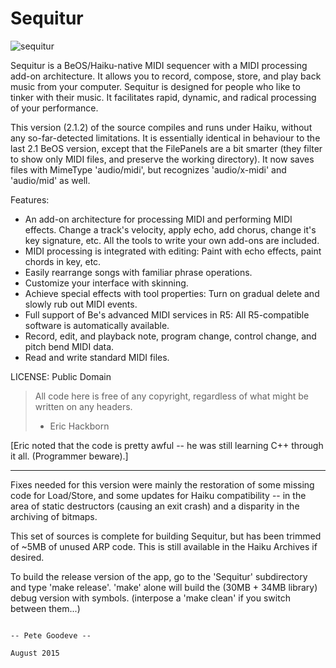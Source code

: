 Sequitur
======================
![sequitur](https://cloud.githubusercontent.com/assets/2175324/3618522/edbceb22-0dea-11e4-9d05-fadac8860e5d.png)  

Sequitur is a BeOS/Haiku-native MIDI sequencer with a MIDI processing add-on architecture. It allows you
to record, compose, store, and play back music from your computer. Sequitur is designed for people
who like to tinker with their music.  It facilitates rapid, dynamic, and radical processing of your
performance.

This version (2.1.2) of the source compiles and runs under Haiku, without any so-far-detected limitations.
It is essentially identical in behaviour to the last 2.1 BeOS version, except that the FilePanels are a bit
smarter (they filter to show only MIDI files, and preserve the working directory).  It now saves files
with MimeType 'audio/midi', but recognizes 'audio/x-midi' and 'audio/mid' as well.

Features:

 * An add-on architecture for processing MIDI and performing MIDI effects. Change a track's velocity,
   apply echo, add chorus, change it's key signature, etc. All the tools to write your own add-ons are
   included.
 * MIDI processing is integrated with editing: Paint with echo effects, paint chords in key, etc.
 * Easily rearrange songs with familiar phrase operations.
 * Customize your interface with skinning.
 * Achieve special effects with tool properties: Turn on gradual delete and slowly rub out MIDI events.
 * Full support of Be's advanced MIDI services in R5: All R5-compatible software is automatically available.
 * Record, edit, and playback note, program change, control change, and pitch bend MIDI data.
 * Read and write standard MIDI files.

LICENSE: Public Domain
> All code here is free of any copyright, regardless of what might be written on any headers. 
> - Eric Hackborn

[Eric noted that the code is pretty awful -- he was still learning C++ through it all. (Programmer beware).]

----------------------

Fixes needed for this version were mainly the restoration of some missing code for Load/Store,
and some updates for Haiku compatibility -- in the area of static destructors (causing an exit crash)
and a disparity in the archiving of bitmaps.

This set of sources is complete for building Sequitur, but has been trimmed of ~5MB of unused
ARP code.  This is still available in the Haiku Archives if desired.

To build the release version of the app, go to the 'Sequitur' subdirectory and type 'make release'.
'make' alone will build the (30MB + 34MB library) debug version with symbols.   (interpose a
'make clean' if you switch between them...)

                                                                              -- Pete Goodeve --
                                                                                August 2015


